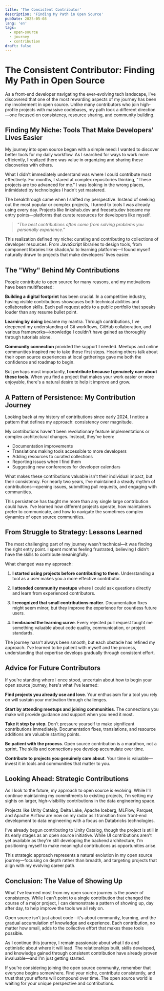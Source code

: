 ```yaml
---
title: 'The Consistent Contributor'
description: 'Finding My Path in Open Source'
pubDate: 2025-05-08
lang: 'en'
tags:
  - open-source
  - journey
  - contribution
draft: false
---
```


<!-- ![Open Source Contributor](../../assets/images/blog/oss/os-.png) -->

# The Consistent Contributor: Finding My Path in Open Source

As a front-end developer navigating the ever-evolving tech landscape, I've discovered that one of the most rewarding aspects of my journey has been my involvement in open source. Unlike many contributors who join high-profile projects with massive codebases, my path took a different direction—one focused on consistency, resource sharing, and community building.

## Finding My Niche: Tools That Make Developers' Lives Easier

My journey into open source began with a simple need: I wanted to discover better tools for my daily workflow. As I searched for ways to work more efficiently, I realized there was value in organizing and sharing these discoveries with others.

What I didn't immediately understand was where I could contribute most effectively. For months, I stared at complex repositories thinking, "These projects are too advanced for me." I was looking in the wrong places, intimidated by technologies I hadn't yet mastered.

The breakthrough came when I shifted my perspective. Instead of seeking out the most popular or complex projects, I turned to tools I was already using every day. Projects like linkshub.dev and freesets.dev became my entry points—platforms that curate resources for developers like myself.

> _"The best contributions often come from solving problems you personally experience."_

This realization defined my niche: curating and contributing to collections of developer resources. From JavaScript libraries to design tools, from component libraries like shadcn/ui to learning platforms—I found myself naturally drawn to projects that make developers' lives easier.

## The "Why" Behind My Contributions

People contribute to open source for many reasons, and my motivations have been multifaceted:

**Building a digital footprint** has been crucial. In a competitive industry, having visible contributions showcases both technical abilities and collaboration skills. Each pull request adds to a public portfolio that speaks louder than any resume bullet point.

**Learning by doing** became my mantra. Through contributions, I've deepened my understanding of Git workflows, GitHub collaboration, and various frameworks—knowledge I couldn't have gained as thoroughly through tutorials alone.

**Community connection** provided the support I needed. Meetups and online communities inspired me to take those first steps. Hearing others talk about their open source experiences at local gatherings gave me both the confidence and roadmap to begin.

But perhaps most importantly, **I contribute because I genuinely care about these tools**. When you find a project that makes your work easier or more enjoyable, there's a natural desire to help it improve and grow.

## A Pattern of Persistence: My Contribution Journey

Looking back at my history of contributions since early 2024, I notice a pattern that defines my approach: consistency over magnitude.

My contributions haven't been revolutionary feature implementations or complex architectural changes. Instead, they've been:

- Documentation improvements
- Translations making tools accessible to more developers
- Adding resources to curated collections
- Reporting issues when I find them
- Suggesting new conferences for developer calendars

What makes these contributions valuable isn't their individual impact, but their consistency. For nearly two years, I've maintained a steady rhythm of contributions—opening issues, submitting pull requests, and engaging with communities.

This persistence has taught me more than any single large contribution could have. I've learned how different projects operate, how maintainers prefer to communicate, and how to navigate the sometimes complex dynamics of open source communities.

## From Struggle to Strategy: Lessons Learned

The most challenging part of my journey wasn't technical—it was finding the right entry point. I spent months feeling frustrated, believing I didn't have the skills to contribute meaningfully.

What changed was my approach:

1. **I started using projects before contributing to them**. Understanding a tool as a user makes you a more effective contributor.

2. **I attended community meetups** where I could ask questions directly and learn from experienced contributors.

3. **I recognized that small contributions matter**. Documentation fixes might seem minor, but they improve the experience for countless future users.

4. **I embraced the learning curve**. Every rejected pull request taught me something valuable about code quality, communication, or project standards.

The journey hasn't always been smooth, but each obstacle has refined my approach. I've learned to be patient with myself and the process, understanding that expertise develops gradually through consistent effort.

## Advice for Future Contributors

If you're standing where I once stood, uncertain about how to begin your open source journey, here's what I've learned:

**Find projects you already use and love**. Your enthusiasm for a tool you rely on will sustain your motivation through challenges.

**Start by attending meetups and joining communities**. The connections you make will provide guidance and support when you need it most.

**Take it step by step**. Don't pressure yourself to make significant contributions immediately. Documentation fixes, translations, and resource additions are valuable starting points.

**Be patient with the process**. Open source contribution is a marathon, not a sprint. The skills and connections you develop accumulate over time.

**Contribute to projects you genuinely care about**. Your time is valuable—invest it in tools and communities that matter to you.

## Looking Ahead: Strategic Contributions

As I look to the future, my approach to open source is evolving. While I'll continue maintaining my commitments to existing projects, I'm setting my sights on larger, high-visibility contributions in the data engineering space.

Projects like Unity Catalog, Delta Lake, Apache Iceberg, MLFlow, Parquet, and Apache Airflow are now on my radar as I transition from front-end development to data engineering with a focus on Databricks technologies.

I've already begun contributing to Unity Catalog, though the project is still in its early stages as an open source initiative. While UI contributions aren't yet available as they're still developing the backend architecture, I'm positioning myself to make meaningful contributions as opportunities arise.

This strategic approach represents a natural evolution in my open source journey—focusing on depth rather than breadth, and targeting projects that align with my evolving career path.

## Conclusion: The Value of Showing Up

What I've learned most from my open source journey is the power of consistency. While I can't point to a single contribution that changed the course of a major project, I can demonstrate a pattern of showing up, day after day, to help improve the tools we all rely on.

Open source isn't just about code—it's about community, learning, and the gradual accumulation of knowledge and experience. Each contribution, no matter how small, adds to the collective effort that makes these tools possible.

As I continue this journey, I remain passionate about what I do and optimistic about where it will lead. The relationships built, skills developed, and knowledge gained through consistent contribution have already proven invaluable—and I'm just getting started.

If you're considering joining the open source community, remember that everyone begins somewhere. Find your niche, contribute consistently, and trust that your efforts will compound over time. The open source world is waiting for your unique perspective and contributions.
